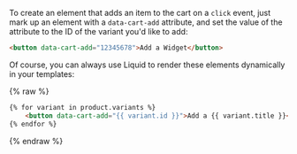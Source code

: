To create an element that adds an item to the cart on a `click` event, just mark up an element with a `data-cart-add` attribute, and set the value of the attribute to the ID of the variant you'd like to add:

```html
<button data-cart-add="12345678">Add a Widget</button>
```

Of course, you can always use Liquid to render these elements dynamically in your templates:

{% raw %}
```html
{% for variant in product.variants %}
    <button data-cart-add="{{ variant.id }}">Add a {{ variant.title }}</button>
{% endfor %}
```
{% endraw %}
